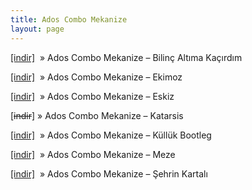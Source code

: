 ```yaml
---
title: Ados Combo Mekanize
layout: page
---
```


<a href="https://cloud.mail.ru/public/e7e3d4bd9d1e/Ados%20Combo%20Mekanize%20-%20Bilinc%20Altima%20Kacirdim" target="_blank">[indir]</a>  »  Ados Combo Mekanize &#8211; Bilinç Altıma Kaçırdım

<a href="https://cloud.mail.ru/public/6b61fc7046a9/Ados%20Combo%20Mekanize%20-%20Ekimoz" target="_blank">[indir]</a>  »  Ados Combo Mekanize &#8211; Ekimoz

<a href="https://cloud.mail.ru/public/12b340c28c93/Ados%20Combo%20Mekanize%20-%20Eskiz" target="_blank">[indir]</a>  »  Ados Combo Mekanize &#8211; Eskiz

[<del>indir</del>]  »  Ados Combo Mekanize &#8211; Katarsis

<a href="https://cloud.mail.ru/public/52a4114645f0/Ados%20Combo%20Mekanize%20-%20K%C3%BCll%C3%BCk%20Bootleg" target="_blank">[indir]</a>  »  Ados Combo Mekanize &#8211; Küllük Bootleg

<a href="https://cloud.mail.ru/public/4f4e0a9c24c6/Ados%20Combo%20Mekanize%20-%20Meze" target="_blank">[indir]</a>  »  Ados Combo Mekanize &#8211; Meze

<a href="https://cloud.mail.ru/public/3155a156bc30/Ados%20Combo%20Mekanize%20-%20%C5%9Eehrin%20Kartal%C4%B1" target="_blank">[indir]</a>  »  Ados Combo Mekanize &#8211; Şehrin Kartalı